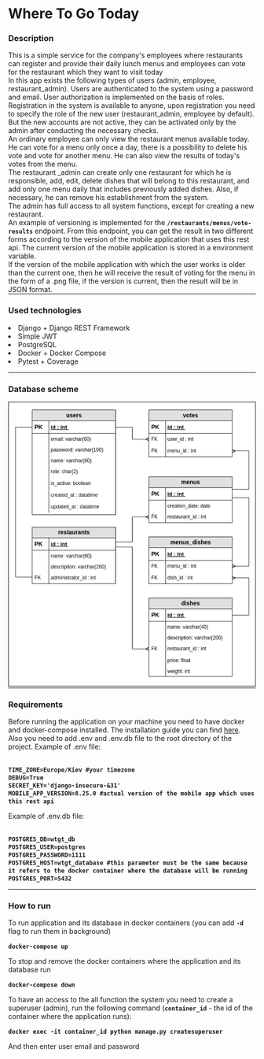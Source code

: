 # Where To Go Today
<h3>Description</h3>
This is a simple service for the company's employees where restaurants can register and provide their daily 
lunch menus and employees can vote for the restaurant which they want to visit today
</br>
In this app exists the following types of users (admin, employee, restaurant_admin).
Users are authenticated to the system using a password and email. User authorization is 
implemented on the basis of roles. Registration in the system is available to anyone, upon 
registration you need to specify the role of the new user (restaurant_admin, employee by 
default). But the new accounts are not active, they can be activated only by the admin after 
conducting the necessary checks.
</br>
An ordinary employee can only view the restaurant menus available today. He can vote for a menu only once 
a day, there is a possibility to delete his vote and vote for another menu. He can also view the results 
of today's votes from the menu.
</br>
The restaurant _admin can create only one restaurant for which he is responsible, add, edit, delete dishes 
that will belong to this restaurant, and add only one menu daily that includes previously added dishes. 
Also, if necessary, he can remove his establishment from the system.
</br>
The admin has full access to all system functions, except for creating a new restaurant.
</br>
An example of versioning is implemented for the <code><b>/restaurants/menus/vote-results</b></code> endpoint. 
From this endpoint, you can get the result in two different forms according to the version 
of the mobile application that uses this rest api. The current version of the mobile 
application is stored in a environment variable.
</br>
If the version of the mobile application with which the user works is older than the 
current one, then he will receive the result of voting for the menu in the form of a .png 
file, if the version is current, then the result will be in JSON format.
<hr style="margin-top: 0"/>
<h3>Used technologies</h3>
<dl>
  <li>Django + Django REST Framework</li>
  <li>Simple JWT</li>
  <li>PostgreSQL</li>
  <li>Docker + Docker Compose</li>
  <li>Pytest + Coverage</li>
</dl>
<hr style="margin-top: 0"/>
<h3>Database scheme</h3>
<img src="wtgt_database.png" alt="database scheme">
<hr style="margin-top: 0"/>
<h3>Requirements</h3>
Before running the application on your machine you need to have docker and docker-compose installed. 
The installation guide you can find <a href="https://docs.docker.com/desktop/">here</a>.
<br>Also you need to add .env and .env.db file to the root directory of the project.
Example of .env file:
<pre>
<code><b>
TIME_ZONE=Europe/Kiev #your timezone
DEBUG=True 
SECRET_KEY='django-insecure-&31'
MOBILE_APP_VERSION=8.25.0 #actual version of the mobile app which uses this rest api</b></code>
</pre>
Example of .env.db file:
<pre>
<code><b>
POSTGRES_DB=wtgt_db
POSTGRES_USER=postgres
POSTGRES_PASSWORD=1111
POSTGRES_HOST=wtgt_database #this parameter must be the same because it refers to the docker container where the database will be running
POSTGRES_PORT=5432</b></code>
</pre>
<hr style="margin-top: 0"/>
<h3>How to run</h3>
To run application and its database in docker containers (you can add <code><b>-d</b></code> flag to run them in background)
<pre>
<code><b>docker-compose up </b></code>
</pre>
To stop and remove the docker containers where the application and its database run
<pre>
<code><b>docker-compose down</b></code>
</pre>
To have an access to the all function the system you need to create a superuser (admin), run the following command 
(<code><b>container_id</b></code> - the id of the container where the application runs):
<pre>
<code><b>docker exec -it container_id python manage.py createsuperuser </b></code>
</pre>
And then enter user email and password


